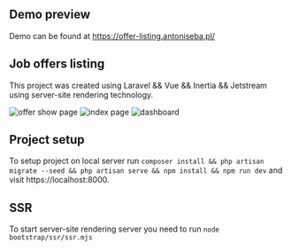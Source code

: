 ## Demo preview
Demo can be found at https://offer-listing.antoniseba.pl/

## Job offers listing
This project was created using Laravel && Vue && Inertia && Jetstream using server-site rendering technology.

![offer show page](https://i.imgur.com/Bge1y23.png)
![index page](https://i.imgur.com/mGxM9fC.png)
![dashboard](https://i.imgur.com/NgjycE3.png)

## Project setup
To setup project on local server run ```composer install && php artisan migrate --seed && php artisan serve && npm install && npm run dev``` and visit https://localhost:8000.

## SSR
To start server-site rendering server you need to run ```node bootstrap/ssr/ssr.mjs```
